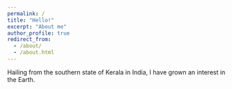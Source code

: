 ```yaml
---
permalink: /
title: "Hello!"
excerpt: "About me"
author_profile: true
redirect_from: 
  - /about/
  - /about.html
---
```


Hailing from the southern state of Kerala in India, I have grown an interest in the Earth.




